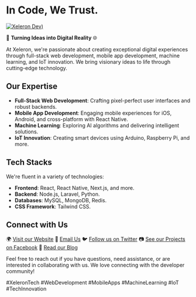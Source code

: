 # In Code, We Trust.

[![Xeleron Dev)](https://github.com/xeleron-dev/.github/assets/106765093/2b7cf32c-a3a8-48b7-a505-482a16f637cc)](https://www.xeleron.dev)



🚀 **Turning Ideas into Digital Reality** 🌐

At Xeleron, we're passionate about creating exceptional digital experiences through full-stack web development, mobile app development, machine learning, and IoT innovation. We bring visionary ideas to life through cutting-edge technology.

## Our Expertise

- **Full-Stack Web Development**: Crafting pixel-perfect user interfaces and robust backends.
- **Mobile App Development**: Engaging mobile experiences for iOS, Android, and cross-platform with React Native.
- **Machine Learning**: Exploring AI algorithms and delivering intelligent solutions.
- **IoT Innovation**: Creating smart devices using Arduino, Raspberry Pi, and more.

## Tech Stacks

We're fluent in a variety of technologies:

- **Frontend**: React, React Native, Next.js, and more.
- **Backend**: Node.js, Laravel, Python.
- **Databases**: MySQL, MongoDB, Redis.
- **CSS Framework**: Tailwind CSS.

## Connect with Us

🌍 [Visit our Website](https://www.xeleron.dev)
📧 [Email Us](mailto:info@xeleron.dev)
🐦 [Follow us on Twitter](https://twitter.com/Xeleron_dev)
📷 [See our Projects on Facebook](https://www.facebook.com/xeleron.dev/)
📰 [Read our Blog](https://www.xeleron.dev/blog)

Feel free to reach out if you have questions, need assistance, or are interested in collaborating with us. We love connecting with the developer community!

#XeleronTech #WebDevelopment #MobileApps #MachineLearning #IoT #TechInnovation
